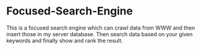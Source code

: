 # Focused-Search-Engine
This is a focused search engine which can crawl data from WWW and then insert those in my server database. Then search data based on your given keywords and finally show and rank the result.
